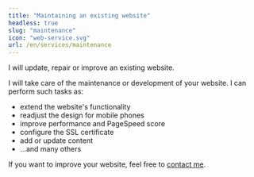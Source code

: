 ```yaml
---
title: "Maintaining an existing website"
headless: true
slug: "maintenance"
icon: "web-service.svg"
url: /en/services/maintenance
---
```


I will update, repair or improve an existing website.
<!--more-->
I will take care of the maintenance or development of your website. I can perform such tasks as:
- extend the website's functionality
- readjust the design for mobile phones
- improve performance and PageSpeed score
- configure the SSL certificate
- add or update content 
- ...and many others

If you want to improve your website, feel free to [contact me](/en/contact/).